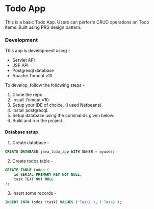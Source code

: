 # Todo App

This is a basic Todo App. Users can perform CRUD operations on Todo items. Built using PRG design pattern.

### Development
This app is development using -
  - Servlet API
  - JSP API
  - Postgresql database
  - Apache Tomcat v10

To develop, follow the following steps -
  1. Clone the repo.
  2. Install Tomcat v10.
  3. Setup your IDE of choice. (I used Netbeans).
  4. Install postgresql.
  5. Setup database using the commands given below.
  6. Build and run the project.

#### Database setup

1. Create database -
```sql
CREATE DATABASE java_todo_app WITH OWNER = myuser;
```

2. Create todos table -
```sql
CREATE TABLE todos (
    id SERIAL PRIMARY KEY NOT NULL,
    task TEXT NOT NULL
);
```

3. Insert some records -
```sql
INSERT INTO todos (task) VALUES ('Task1'), ('Task2');
```
